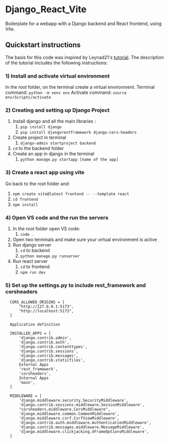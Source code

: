 # Django_React_Vite
Boilerplate for a webapp with a Django backend and React frontend, using Vite.



## Quickstart instructions
The basis for this code was inspired by Leynad21's [tutorial](https://www.youtube.com/watch?v=FdMf_3SurOA). The description of the tutorial includes the following instructions:

### 1) Install and activate virtual environment
In the root folder, on the terminal create a virtual environment.
 Terminal command: `python -m venv env`
 Activate command: `source env/Scripts/activate`

### 2) Creating and setting up Django Project
1. Install django and all the main libraries : 
    1. `pip install django` 
    2. `pip install djangorestframework django-cors-headers`
2. Create project in terminal
   1. `django-admin startproject backend`
3. `cd` to the backend folder
4. Create an app in django in the terminal
    1. `python manage.py startapp [name of the app]`
  
### 3) Create a react app using vite
Go back to the root folder and:
 1. `npm create vite@latest frontend -- --template react`
 2. `cd frontend`
 3. `npm install`

### 4) Open VS code and the run the servers
 1. In the root folder open VS code:
    1. `code .`
 2. Open two terminals and make sure your virtual environment is active
 3. Run django server
    1. `cd` to backend
    2. `python manage.py runserver`
 4. Run react server
    1. `cd` to frontend
    2. `npm run dev`
 
  
### 5) Set up the settings.py to include rest_framework and corsheaders
```
  CORS_ALLOWED_ORIGINS = [
      "http://127.0.0.1:5173",
      "http://localhost:5173",
  ]
  
  Application definition
  
  INSTALLED_APPS = [
      'django.contrib.admin',
      'django.contrib.auth',
      'django.contrib.contenttypes',
      'django.contrib.sessions',
      'django.contrib.messages',
      'django.contrib.staticfiles',
      External Apps
      'rest_framework',
      'corsheaders',
      Internal Apps
      'main',
  ]
  
  MIDDLEWARE = [
      'django.middleware.security.SecurityMiddleware',
      'django.contrib.sessions.middleware.SessionMiddleware',
      "corsheaders.middleware.CorsMiddleware",
      'django.middleware.common.CommonMiddleware',
      'django.middleware.csrf.CsrfViewMiddleware',
      'django.contrib.auth.middleware.AuthenticationMiddleware',
      'django.contrib.messages.middleware.MessageMiddleware',
      'django.middleware.clickjacking.XFrameOptionsMiddleware',
  ]
```